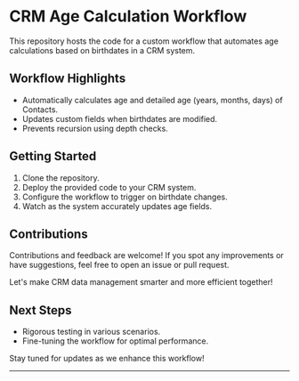 # CRM Age Calculation Workflow

This repository hosts the code for a custom workflow that automates age calculations based on birthdates in a CRM system.

## Workflow Highlights

- Automatically calculates age and detailed age (years, months, days) of Contacts.
- Updates custom fields when birthdates are modified.
- Prevents recursion using depth checks.

## Getting Started

1. Clone the repository.
2. Deploy the provided code to your CRM system.
3. Configure the workflow to trigger on birthdate changes.
4. Watch as the system accurately updates age fields.

## Contributions

Contributions and feedback are welcome! If you spot any improvements or have suggestions, feel free to open an issue or pull request.

Let's make CRM data management smarter and more efficient together!

## Next Steps

- Rigorous testing in various scenarios.
- Fine-tuning the workflow for optimal performance.

Stay tuned for updates as we enhance this workflow!

---


